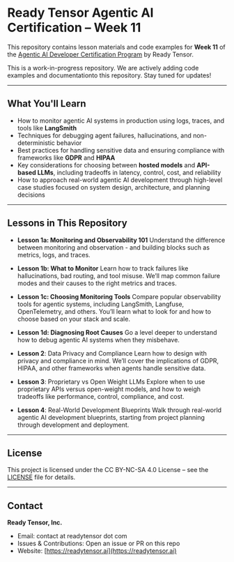 # Ready Tensor Agentic AI Certification – Week 11

This repository contains lesson materials and code examples for **Week 11** of the [Agentic AI Developer Certification Program](https://app.readytensor.ai/publications/HrJ0xWtLzLNt) by Ready Tensor.

This is a work-in-progress repository. We are actively adding code examples and documentationto this repository. Stay tuned for updates!

---

## What You'll Learn

- How to monitor agentic AI systems in production using logs, traces, and tools like **LangSmith**
- Techniques for debugging agent failures, hallucinations, and non-deterministic behavior
- Best practices for handling sensitive data and ensuring compliance with frameworks like **GDPR** and **HIPAA**
- Key considerations for choosing between **hosted models** and **API-based LLMs**, including tradeoffs in latency, control, cost, and reliability
- How to approach real-world agentic AI development through high-level case studies focused on system design, architecture, and planning decisions

---

## Lessons in This Repository

- **Lesson 1a: Monitoring and Observability 101**
  Understand the difference between monitoring and observation - and building blocks such as metrics, logs, and traces.

- **Lesson 1b: What to Monitor**
  Learn how to track failures like hallucinations, bad routing, and tool misuse. We’ll map common failure modes and their causes to the right metrics and traces.

- **Lesson 1c: Choosing Monitoring Tools**
  Compare popular observability tools for agentic systems, including LangSmith, Langfuse, OpenTelemetry, and others. You’ll learn what to look for and how to choose based on your stack and scale.

- **Lesson 1d: Diagnosing Root Causes**
  Go a level deeper to understand how to debug agentic AI systems when they misbehave.

* **Lesson 2**: Data Privacy and Compliance
  Learn how to design with privacy and compliance in mind. We’ll cover the implications of GDPR, HIPAA, and other frameworks when agents handle sensitive data.

* **Lesson 3**: Proprietary vs Open Weight LLMs
  Explore when to use proprietary APIs versus open-weight models, and how to weigh tradeoffs like performance, control, compliance, and cost.

- **Lesson 4**: Real-World Development Blueprints
  Walk through real-world agentic AI development blueprints, starting from project planning through development and deployment.

---

## License

This project is licensed under the CC BY-NC-SA 4.0 License – see the [LICENSE](LICENSE) file for details.

---

## Contact

**Ready Tensor, Inc.**

- Email: contact at readytensor dot com
- Issues & Contributions: Open an issue or PR on this repo
- Website: [https://readytensor.ai](https://readytensor.ai)
